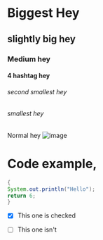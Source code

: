 # Biggest Hey
## slightly big hey
### Medium hey
#### 4 hashtag hey
###### second smallest hey
###### smallest hey
Normal hey
![image](https://github.com/ABNaseer/skills-communicate-using-markdown/assets/124576554/f5ea317e-2f55-4710-8a64-0d9b56460de7)


# Code example,
``` Java
{
System.out.println("Hello");
return 6;
}
```

- [x] This one is checked
- [ ] This one isn't 




